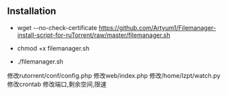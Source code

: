 Installation
---------------------------
* wget --no-check-certificate https://github.com/Artyum1/Filemanager-install-script-for-ruTorrent/raw/master/filemanager.sh
 
* chmod +x filemanager.sh
 
* ./filemanager.sh

修改rutorrent/conf/config.php
修改web/index.php
修改/home/lzpt/watch.py
修改crontab
修改端口,剩余空间,限速
